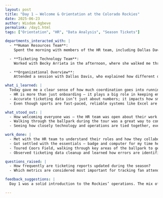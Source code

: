 ```yaml
---
layout: post
title: "Day 1 – Welcome & Orientation at the Colorado Rockies"
date: 2025-06-23
author: Wisdom Agbeve
permalink: /day1.html
tags: ["Orientation", "HR", "Data Analysis", "Season Tickets"]

departments_interacted_with: |
  - **Human Resources Team**:  
    Spent the morning with members of the HR team, including Dallas Davis, Kimberly Molina, and Charlene Hartt. The conversation gave me a clear picture of how HR supports every part of the Rockies organization — from recruiting and employee development to benefits and day-to-day staff needs. Dallas also helped me get settled in on my first day, making sure I had my badge for building access and the computer I’ll be using throughout my time here.  

  - **Ticketing Technology Team**:  
    Worked with Becky Arrieta in the afternoon, where she walked me through how ticketing data is managed. She demonstrated how Excel — especially pivot tables — is used to track and clean large amounts of ticketing information, flagging bad or duplicate codes. Becky also took me on a short walk to some of the entry gates to explain how ticket scanning works in real time and how the data we clean feeds directly into those systems.  

  - **Organizational Overview**:  
    Attended a session with Dallas Davis, who explained how different departments — HR, ticketing, communications, and operations — coordinate to make sure both fans and employees have a great experience on game days.

what_i_learned: |
  Today gave me a clear sense of how much coordination goes into running an organization like the Rockies.  
  - HR is more than just onboarding — it plays a big role in keeping employees engaged and making sure each department has the resources they need.  
  - Accurate ticketing data isn’t just about numbers; it impacts how smoothly fans enter the ballpark and how sales trends are monitored.  
  - Even though sports are fast-paced, reliable systems like Excel are still a backbone for operations when used correctly.

what_stood_out: |
  - How welcoming everyone was — the HR team was open about their work and made the first day feel comfortable.  
  - Walking through the ballpark during the tour was a great way to connect what we see on the field with all the behind-the-scenes work it takes to make it happen.  
  - Seeing how closely technology and operations are tied together, even with tools as familiar as Excel.

work_done: |
  - Met with the HR team to understand their roles and how they collaborate with other departments.  
  - Got settled with the essentials — badge and computer for my time here.  
  - Toured Coors Field, walking through key areas of the ballpark to get a sense of game-day operations.  
  - Observed ticketing data cleanup and learned how errors are identified and corrected.

questions_raised: |
  - How frequently are ticketing reports updated during the season?  
  - Which metrics are considered most important for tracking fan attendance trends?

feedback_suggestions: |
  Day 1 was a solid introduction to the Rockies’ operations. The mix of HR discussions, organizational insights, and ticketing technology observations provided a strong foundation for understanding how everything works together behind the scenes.

---
```

